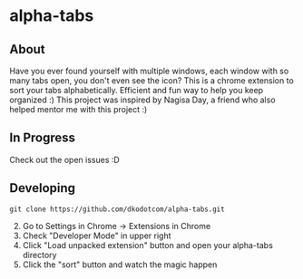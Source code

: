 # alpha-tabs

## About

Have you ever found yourself with multiple windows, each window with so many tabs open, you don't even see the icon? This is a chrome extension to sort your tabs alphabetically. Efficient and fun way to help you keep organized :) This project was inspired by Nagisa Day, a friend who also helped mentor me with this project :) 

## In Progress

Check out the open issues :D 

## Developing 

```
git clone https://github.com/dkodotcom/alpha-tabs.git
```
2. Go to Settings in Chrome -> Extensions in Chrome
3. Check "Developer Mode" in upper right
4. Click "Load unpacked extension" button and open your alpha-tabs directory
5. Click the "sort" button and watch the magic happen
